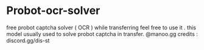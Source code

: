 # Probot-ocr-solver
free probot captcha solver ( OCR ) while transferring feel free to use it . 
this model usually used to solve probot captcha in transfer.
@manoo.gg
credits : discord.gg/dis-st
